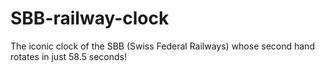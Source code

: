 # SBB-railway-clock
The iconic clock of the SBB (Swiss Federal Railways) whose second hand rotates in just 58.5 seconds!
